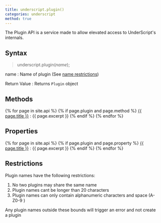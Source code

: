 ```yaml
---
title: underscript.plugin()
categories: underscript
method: true
---
```

The Plugin API is a service made to allow elevated access to UnderScript's internals.

## Syntax
> underscript.plugin(*name*);

name
: Name of plugin (See [name restrictions](#restrictions))

Return Value
: Returns `Plugin` object

## Methods
{% for page in site.api %}
  {% if page.plugin and page.method %}
<a href="{{ page.url }}">{{ page.title }}</a>
: {{ page.excerpt }}
  {% endif %}
{% endfor %}

## Properties
{% for page in site.api %}
  {% if page.plugin and page.property %}
<a href="{{ page.url }}">{{ page.title }}</a>
: {{ page.excerpt }}
  {% endif %}
{% endfor %}

## Restrictions
Plugin names have the following restrictions:

1. No two plugins may share the same name
2. Plugin names cant be longer than 20 characters
3. Plugin names can only contain alphanumeric characters and space (A-Z0-9 )

Any plugin names outside these bounds will trigger an error and not create a plugin
